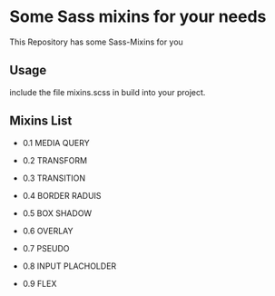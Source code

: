 
# Some Sass mixins for your needs
This Repository has some Sass-Mixins for you 
## Usage
 include the file mixins.scss in build into your project.

 ## Mixins List

- 0.1 MEDIA QUERY

- 0.2 TRANSFORM
- 0.3 TRANSITION
- 0.4 BORDER RADUIS
- 0.5 BOX SHADOW
- 0.6 OVERLAY
- 0.7 PSEUDO
- 0.8 INPUT PLACHOLDER
- 0.9 FLEX

